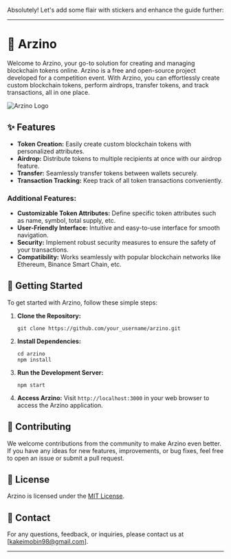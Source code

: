 Absolutely! Let's add some flair with stickers and enhance the guide further:

---

# 🚀 Arzino

Welcome to Arzino, your go-to solution for creating and managing blockchain tokens online. Arzino is a free and open-source project developed for a competition event. With Arzino, you can effortlessly create custom blockchain tokens, perform airdrops, transfer tokens, and track transactions, all in one place.

![Arzino Logo](https://rezakakeimobin.s3.ir-thr-at1.arvanstorage.ir/logo.png?versionId=)

## ✨ Features

- **Token Creation:** Easily create custom blockchain tokens with personalized attributes.
- **Airdrop:** Distribute tokens to multiple recipients at once with our airdrop feature.
- **Transfer:** Seamlessly transfer tokens between wallets securely.
- **Transaction Tracking:** Keep track of all token transactions conveniently.

### Additional Features:

- **Customizable Token Attributes:** Define specific token attributes such as name, symbol, total supply, etc.
- **User-Friendly Interface:** Intuitive and easy-to-use interface for smooth navigation.
- **Security:** Implement robust security measures to ensure the safety of your transactions.
- **Compatibility:** Works seamlessly with popular blockchain networks like Ethereum, Binance Smart Chain, etc.

## 🚀 Getting Started

To get started with Arzino, follow these simple steps:

1. **Clone the Repository:**
   ```
   git clone https://github.com/your_username/arzino.git
   ```

2. **Install Dependencies:**
   ```
   cd arzino
   npm install
   ```

3. **Run the Development Server:**
   ```
   npm start
   ```

4. **Access Arzino:**
   Visit `http://localhost:3000` in your web browser to access the Arzino application.

## 🤝 Contributing

We welcome contributions from the community to make Arzino even better. If you have any ideas for new features, improvements, or bug fixes, feel free to open an issue or submit a pull request.

## 📝 License

Arzino is licensed under the [MIT License](LICENSE).

## 📧 Contact

For any questions, feedback, or inquiries, please contact us at [kakeimobin98@gmail.com].

---